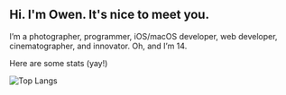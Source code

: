 ## Hi. I'm Owen. It's nice to meet you.
Iʼm a photographer, programmer, iOS/macOS developer, web developer, cinematographer, and innovator. Oh, and Iʼm 14.

Here are some stats (yay!)

![Top Langs](https://github-readme-stats.vercel.app/api/top-langs/?username=anuraghazra&size_weight=0.5&count_weight=0.5)
